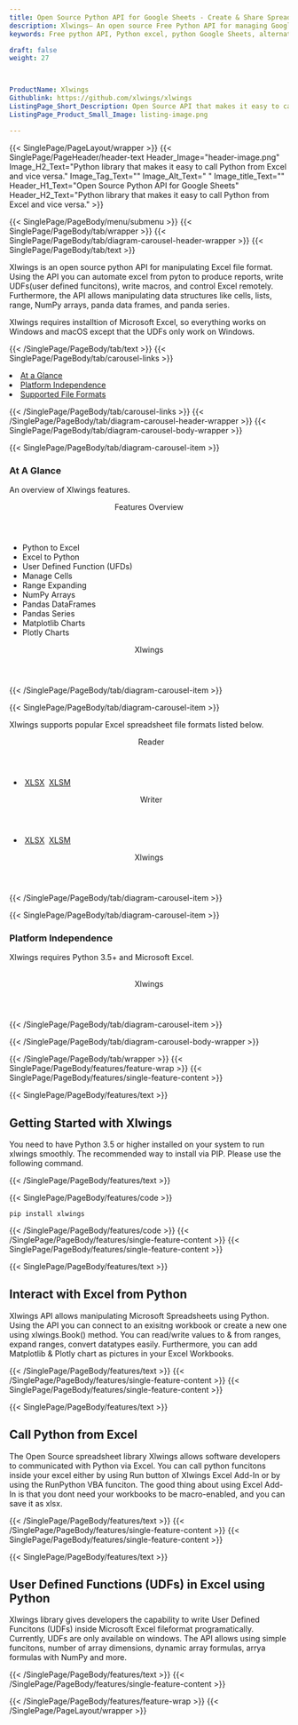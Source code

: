 ```yaml
---
title: Open Source Python API for Google Sheets - Create & Share Spreadsheet
description: Xlwings– An open source Free Python API for managing Google Sheets. Developers can create, modify, share and parse Excel XML Spreadsheets via Python library.
keywords: Free python API, Python excel, python Google Sheets, alternative to MS Excel, python XML library, python Share Excel XML file, python Excel API, python Spreadsheets API, Read XML file, parse Excel XML Spreadsheets, merging Excel XML spreadsheets, read excel XML files,  generate Excel files

draft: false
weight: 27



ProductName: Xlwings
Githublink: https://github.com/xlwings/xlwings
ListingPage_Short_Description: Open Source API that makes it easy to call Python from Excel and vice versa.
ListingPage_Product_Small_Image: listing-image.png 

---
```


{{< SinglePage/PageLayout/wrapper >}}
{{< SinglePage/PageHeader/header-text
Header_Image="header-image.png"
Image_H2_Text="Python library that makes it easy to call Python from Excel and vice versa."
Image_Tag_Text=""
Image_Alt_Text=" "
Image_title_Text=""
Header_H1_Text="Open Source Python API for Google Sheets"
Header_H2_Text="Python library that makes it easy to call Python from Excel and vice versa." >}}

{{< SinglePage/PageBody/menu/submenu >}}
{{< SinglePage/PageBody/tab/wrapper >}}
{{< SinglePage/PageBody/tab/diagram-carousel-header-wrapper >}}
{{< SinglePage/PageBody/tab/text >}}



<p>Xlwings is an open source python API for manipulating Excel file format. Using the API you can automate excel from pyton to produce reports, write UDFs(user defined funcitons), write macros, and control Excel remotely. Furthermore, the API allows manipulating data structures like cells, lists, range, NumPy arrays, panda data frames, and panda series.  </p>
<p>Xlwings requires installtion of Microsoft Excel, so everything works on Windows and macOS except that the UDFs only work on Windows.</p>

{{< /SinglePage/PageBody/tab/text >}}
{{< SinglePage/PageBody/tab/carousel-links >}}

<li data-target="#diagramcarousel" data-slide-to="0"><a href="#">At a Glance</a></li>
<li data-target="#diagramcarousel" data-slide-to="2"><a href="#">Platform Independence</a></li>
<li data-target="#diagramcarousel" data-slide-to="1"><a class="activetab" href="#">Supported File Formats</a></li>


{{< /SinglePage/PageBody/tab/carousel-links >}}
{{< /SinglePage/PageBody/tab/diagram-carousel-header-wrapper >}}
{{< SinglePage/PageBody/tab/diagram-carousel-body-wrapper >}}

{{< SinglePage/PageBody/tab/diagram-carousel-item >}}
<h3>At A Glance</h3>
<p>An overview of Xlwings features.</p>
<div class="diagram1 d1-poi">
<div class="d1-row">
<div class="d1-col d1-left"><header>Features Overview</header>
<ul>
<li>Python to Excel</li>
<li>Excel to Python</li>
<li>User Defined Function (UFDs)</li>
<li>Manage Cells</li>
<li>Range Expanding</li>
<li>NumPy Arrays</li>
<li>Pandas DataFrames</li>
<li>Pandas Series</li>
<li>Matplotlib Charts</li>
<li>Plotly Charts</li>
</ul>
</div>
</div>
<div class="d1-logo" style="border: none;"><header>Xlwings</header><footer><small></small></footer></div>
<!--/logo--></div>
<!--/diagram1-->
{{< /SinglePage/PageBody/tab/diagram-carousel-item >}}

{{< SinglePage/PageBody/tab/diagram-carousel-item >}}
<p>Xlwings supports popular Excel spreadsheet file formats listed below.</p>
<div class="diagram1 d2  d1-poi">
<div class="d1-row">
<div class="d1-col d1-left"><header><i class="fa fa-arrows-v "> </i> Reader</header>
<ul>
<li> <a href="https://docs.fileformat.com/spreadsheet/xlsx/">XLSX</a>  <a href="https://docs.fileformat.com/spreadsheet/xlsm/">XLSM</a> </li>
</ul>
</div>
<!--/left-->
<div class="d1-col d1-right"><header><i class="fa  fa-long-arrow-down"> </i> Writer</header>
<ul>
<li> <a href="https://docs.fileformat.com/spreadsheet/xlsx/">XLSX</a>  <a href="https://docs.fileformat.com/spreadsheet/xlsx/">XLSM</a> </li>
</ul>
</div>
<!--/right--></div>
<!--/row-->
<div class="d1-logo" style="border: none;"><header>Xlwings</header><footer><small></small></footer></div>
<!--/logo--></div>
<!--/diagram2-->
{{< /SinglePage/PageBody/tab/diagram-carousel-item >}}

{{< SinglePage/PageBody/tab/diagram-carousel-item >}}
<h3>Platform Independence</h3>
<p>Xlwings requires Python 3.5+ and Microsoft Excel.</p>
<div class="diagram1 d1-poi">
<div class="d1-row"><!--/left-->
<div class="d1-col d1-right"> </div>
<!--/right--></div>
<!--/row-->
<div class="d1-logo" style="border: none;"><header>Xlwings</header><footer><small></small></footer></div>
<!--/logo--></div>
<!--/diagram2 -->
{{< /SinglePage/PageBody/tab/diagram-carousel-item >}}

{{< /SinglePage/PageBody/tab/diagram-carousel-body-wrapper >}}

{{< /SinglePage/PageBody/tab/wrapper >}}
{{< SinglePage/PageBody/features/feature-wrap >}}
{{< SinglePage/PageBody/features/single-feature-content >}}

{{< SinglePage/PageBody/features/text >}}
<h2 class="h2title">Getting Started with Xlwings</h2>
<p>You need to have Python 3.5 or higher installed on your system to run xlwings smoothly. The recommended way to install via PIP. Please use the following command.</p>
{{< /SinglePage/PageBody/features/text >}}

{{< SinglePage/PageBody/features/code >}}
<pre><code class="html">pip install xlwings</code></pre>


{{< /SinglePage/PageBody/features/code >}}
{{< /SinglePage/PageBody/features/single-feature-content >}}
{{< SinglePage/PageBody/features/single-feature-content >}}

{{< SinglePage/PageBody/features/text >}}
<h2 class="h2title">Interact with Excel from Python</h2>
<p>Xlwings API allows manipulating Microsoft Spreadsheets using Python. Using the API you can connect to an exisitng workbook or create a new one using xlwings.Book() method. You can read/write values to & from ranges, expand ranges, convert datatypes easily. Furthermore, you can add Matplotlib & Plotly chart as pictures in your Excel Workbooks.</p>

{{< /SinglePage/PageBody/features/text >}}
{{< /SinglePage/PageBody/features/single-feature-content >}}
{{< SinglePage/PageBody/features/single-feature-content >}}

{{< SinglePage/PageBody/features/text >}}
<h2 class="h2title">Call Python from Excel</h2>
<p>The Open Source spreadsheet library Xlwings allows software developers to communicated with Python via Excel. You can call python funcitons inside your excel either by using Run button of Xlwings Excel Add-In or by using the RunPython VBA funciton. The good thing about using Excel Add-In is that you dont need your workbooks to be macro-enabled, and you can save it as xlsx.</p>

{{< /SinglePage/PageBody/features/text >}}
{{< /SinglePage/PageBody/features/single-feature-content >}}
{{< SinglePage/PageBody/features/single-feature-content >}}

{{< SinglePage/PageBody/features/text >}}
<h2 class="h2title">User Defined Functions (UDFs) in Excel using Python</h2>
<p>Xlwings library gives developers the capability to write User Defined Funcitons (UDFs) inside Microsoft Excel fileformat programatically. Currently, UDFs are only available on windows. The API allows using simple funcitons, number of array dimensions, dynamic array formulas, arrya formulas with NumPy and more.</p>

{{< /SinglePage/PageBody/features/text >}}
{{< /SinglePage/PageBody/features/single-feature-content >}}

{{< /SinglePage/PageBody/features/feature-wrap >}}
{{< /SinglePage/PageLayout/wrapper >}}